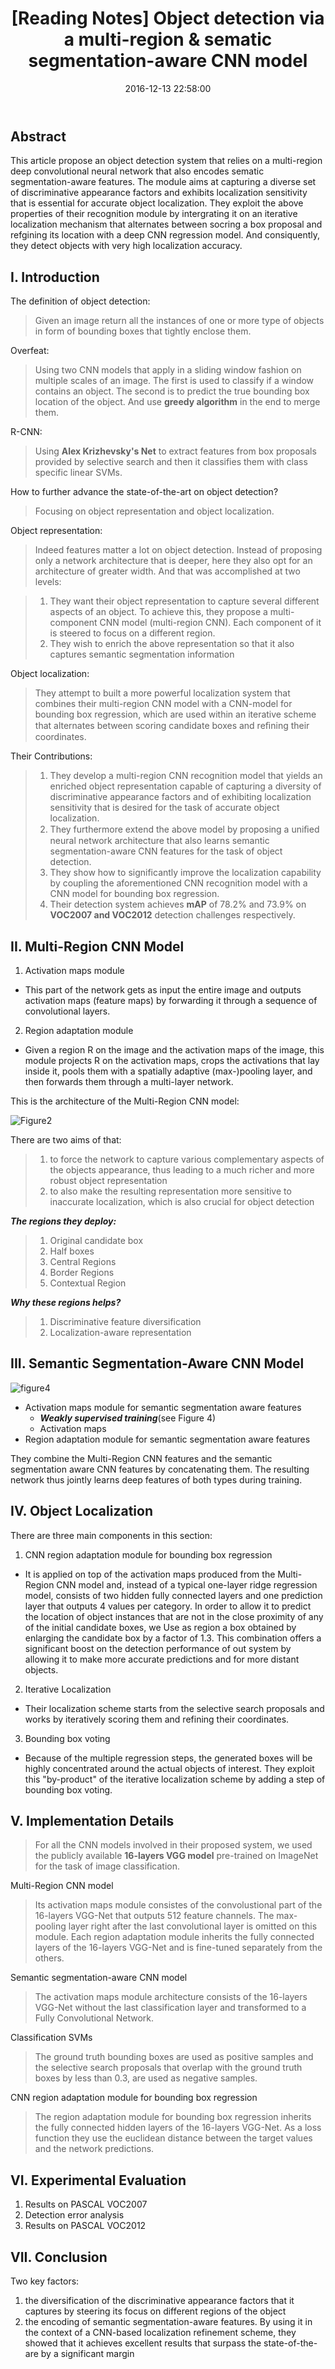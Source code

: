 ﻿---
title: "[Reading Notes] Object detection via a multi-region & sematic segmentation-aware CNN model"
date: 2016-12-13 22:58:00
tags: [object detection, CNN, multi-region, sematic segmentation-aware, Reading Notes]
comments: true
---

## Abstract

This article propose an object detection system that relies on a multi-region deep convolutional neural network that also encodes sematic segmentation-aware features. The module aims at capturing a diverse set of discriminative appearance factors and exhibits localization sensitivity that is essential for accurate object localization. They exploit the above properties of their recognition module by intergrating it on an iterative localization mechanism that alternates between socring a box proposal and refgining its location with a deep CNN regression model. And consiquently, they detect objects with very high localization accuracy.

## I. Introduction

The definition of object detection:

> Given an image return all the instances of one or more type of objects in form of bounding boxes that tightly enclose them.

<!-- more-->

Overfeat:

> Using two CNN models that apply in a sliding window fashion on multiple scales of an image. The first is used to classify if a window contains an object. The second is to predict the true bounding box location of the object. And use **greedy algorithm** in the end to merge them.

R-CNN:
> Using **Alex Krizhevsky's Net**  to extract features from box proposals provided by selective search and then it classifies them with class specific linear SVMs.

How to further advance the state-of-the-art on object detection?

> Focusing on object representation and object localization. 

Object representation:

> Indeed features matter a lot on object detection. Instead of proposing only a network architecture that is deeper, here they also opt for an architecture of greater width. And that was accomplished at two levels:

> 1. They want their object representation to capture several different aspects of an object. To achieve this, they propose a multi-component CNN model (multi-region CNN). Each component of it is steered to focus on a different region.
> 2. They wish to enrich the above representation so that it also captures semantic segmentation information

Object localization:

> They attempt to built a more powerful localization system that combines their multi-region CNN model with a CNN-model for bounding box regression, which are used within an iterative scheme that alternates between scoring candidate boxes and reﬁning their coordinates.

Their Contributions:

> 1. They develop a multi-region CNN recognition model that yields an enriched object representation capable of capturing a diversity of discriminative appearance factors and of exhibiting localization sensitivity that is desired for the task of accurate object localization.
> 2. They furthermore extend the above model by proposing a uniﬁed neural network architecture that also learns semantic segmentation-aware CNN features for the task of object detection.
> 3. They show how to significantly improve the localization capability by coupling the aforementioned CNN recognition model with a CNN model for bounding box regression.
> 4. Their detection system achieves **mAP** of 78.2% and 73.9% on **VOC2007 and VOC2012** detection challenges respectively.

## II. Multi-Region CNN Model

1. Activation maps module
 - This part of the network gets as input the entire image and outputs activation maps (feature maps) by forwarding it through a sequence of convolutional layers.
2. Region adaptation module
 - Given a region R on the image and the activation maps of the image, this module projects R on the activation maps, crops the activations that lay inside it, pools them with a spatially adaptive (max-)pooling layer, and then forwards them through a multi-layer network.

This is the architecture of the Multi-Region CNN model:

![Figure2](http://ohykn376o.bkt.clouddn.com/OBDE2.png)

There are two aims of that:

> 1. to force the network to capture various complementary aspects of the objects appearance, thus leading to a much richer and more robust object representation
> 2. to also make the resulting representation more sensitive to inaccurate localization, which is also crucial for object detection

***The regions they deploy:***

> 1. Original candidate box
> 2. Half boxes
> 3. Central Regions
> 4. Border Regions
> 5. Contextual Region

***Why these regions helps?***

> 1. Discriminative feature diversification
> 2. Localization-aware representation

## III. Semantic Segmentation-Aware CNN Model

![figure4](http://ohykn376o.bkt.clouddn.com/OBDE1.png)

 - Activation maps module for semantic segmentation aware features
     - ***Weakly supervised training***(see Figure 4)
     - Activation maps
 - Region adaptation module for semantic segmentation aware features
 
They combine the Multi-Region CNN features and the semantic segmentation aware CNN features by concatenating them. The resulting network thus jointly learns deep features of both types during training.

## IV. Object Localization

There are three main components in this section:

1. CNN region adaptation module for bounding box regression

 - It is applied on top of the activation maps produced from the Multi-Region CNN model and, instead of a typical one-layer ridge regression model, consists of two hidden fully connected layers and one prediction layer that outputs 4 values per category. In order to allow it to predict the location of object instances that are not in the close proximity of any of the initial candidate boxes, we Use as region a box obtained by enlarging the candidate box by a factor of 1.3. This combination offers a significant boost on the detection performance of out system by allowing it to make more accurate predictions and for more distant objects.

2. Iterative Localization

 - Their localization scheme starts from the selective search proposals and works by iteratively scoring them and refining their coordinates.

3. Bounding box voting

 - Because of the multiple regression steps, the generated boxes will be highly concentrated around the actual objects of interest. They exploit this "by-product" of the iterative localization scheme by adding a step of bounding box voting.

## V. Implementation Details

> For all the CNN models involved in their proposed system, we used the publicly available **16-layers VGG model** pre-trained on ImageNet for the task of image classification.

Multi-Region CNN model

> Its activation maps module consistes of the convolustional part of the 16-layers VGG-Net that outputs 512 feature channels. The max-pooling layer right after the last convolutional layer is omitted on this module. Each region adaptation module inherits the fully connected layers of the 16-layers VGG-Net and is fine-tuned separately from the others.

Semantic segmentation-aware CNN model

> The activation maps module architecture consists of the 16-layers VGG-Net without the last classification layer and transformed to a Fully Convolutional Network.

Classification SVMs

> The ground truth bounding boxes are used as positive samples and the selective search proposals that overlap with the ground truth boxes by less than 0.3, are used as negative samples.

CNN region adaptation module for bounding box regression

> The region adaptation module for bounding box regression inherits the fully connected hidden layers of the 16-layers VGG-Net. As a loss function they use the euclidean distance between the target values and the network predictions.

## VI. Experimental Evaluation

1. Results on PASCAL VOC2007
2. Detection error analysis
3. Results on PASCAL VOC2012

## VII. Conclusion

Two key factors:

1. the diversification of the discriminative appearance factors that it captures by steering its focus on different regions of the object
2. the encoding of semantic segmentation-aware features. By using it in the context of a CNN-based localization refinement scheme, they showed that it achieves excellent results that surpass the state-of-the-are by a significant margin